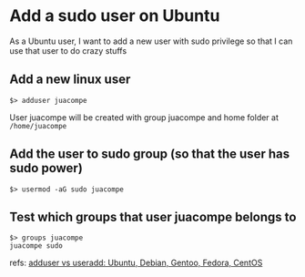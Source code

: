 Add a sudo user on Ubuntu
====

As a Ubuntu user, I want to add a new user with sudo privilege so that I can use that user to do crazy stuffs

Add a new linux user
----

```
$> adduser juacompe
```

User juacompe will be created with group juacompe and home folder at `/home/juacompe`

Add the user to sudo group (so that the user has sudo power)
----

```
$> usermod -aG sudo juacompe
```

Test which groups that user juacompe belongs to
----

```
$> groups juacompe
juacompe sudo
```

refs:
[adduser vs useradd: Ubuntu, Debian, Gentoo, Fedora, CentOS](http://www.garron.me/go2linux/useradd-vs-adduser-ubuntu-linux.html)


